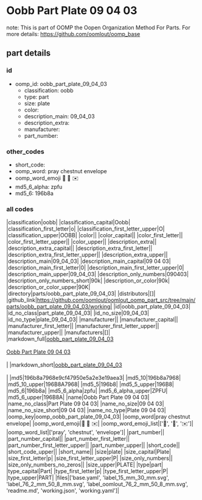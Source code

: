 # Oobb Part Plate 09 04 03  

note: This is part of OOMP the Oopen Organization Method For Parts. For more details: https://github.com/oomlout/oomp_base

##  part details





### id
* oomp_id: oobb_part_plate_09_04_03
  * classification: oobb
  * type: part
  * size: plate
  * color: 
  * description_main: 09_04_03
  * description_extra: 
  * manufacturer: 
  * part_number: 

### other_codes
* short_code: 
* oomp_word: pray chestnut envelope
* oomp_word_emoji :pray: :chestnut: :envelope:
* md5_6_alpha: zpfu
* md5_6: 196b8a

### all codes 
|classification|oobb|
|classification_capital|Oobb|
|classification_first_letter|o|
|classification_first_letter_upper|O|
|classification_upper|OOBB|
|color||
|color_capital||
|color_first_letter||
|color_first_letter_upper||
|color_upper||
|description_extra||
|description_extra_capital||
|description_extra_first_letter||
|description_extra_first_letter_upper||
|description_extra_upper||
|description_main|09_04_03|
|description_main_capital|09 04 03|
|description_main_first_letter|0|
|description_main_first_letter_upper|0|
|description_main_upper|09_04_03|
|description_only_numbers|090403|
|description_only_numbers_short|90k|
|description_or_color|90k|
|description_or_color_upper|90K|
|directory|parts/oobb_part_plate_09_04_03|
|distributors|[]|
|github_link|https://github.com/oomlout/oomlout_oomp_part_src/tree/main/parts/oobb_part_plate_09_04_03/working|
|id|oobb_part_plate_09_04_03|
|id_no_class|part_plate_09_04_03|
|id_no_size|09_04_03|
|id_no_type|plate_09_04_03|
|manufacturer||
|manufacturer_capital||
|manufacturer_first_letter||
|manufacturer_first_letter_upper||
|manufacturer_upper||
|manufacturers|[]|
|markdown_full|[oobb_part_plate_09_04_03](https://github.com/oomlout/oomlout_oomp_part_src/tree/main/parts/oobb_part_plate_09_04_03/working)<br>[](https://github.com/oomlout/oomlout_oomp_part_src/tree/main/parts/oobb_part_plate_09_04_03/working)<br>[Oobb Part Plate 09 04 03](https://github.com/oomlout/oomlout_oomp_part_src/tree/main/parts/oobb_part_plate_09_04_03/working)<br><br>|
|markdown_short|[oobb_part_plate_09_04_03](https://github.com/oomlout/oomlout_oomp_part_src/tree/main/parts/oobb_part_plate_09_04_03/working)<br><br>|
|md5|196b8a7968e9cf47950e5a2e3e19aea3|
|md5_10|196b8a7968|
|md5_10_upper|196B8A7968|
|md5_5|196b8|
|md5_5_upper|196B8|
|md5_6|196b8a|
|md5_6_alpha|zpfu|
|md5_6_alpha_upper|ZPFU|
|md5_6_upper|196B8A|
|name|Oobb Part Plate 09 04 03|
|name_no_class|Part Plate 09 04 03|
|name_no_size|09 04 03|
|name_no_size_short|09 04 03|
|name_no_type|Plate 09 04 03|
|oomp_key|oomp_oobb_part_plate_09_04_03|
|oomp_word|pray chestnut envelope|
|oomp_word_emoji|:pray: :chestnut: :envelope:|
|oomp_word_emoji_list|[':pray:', ':chestnut:', ':envelope:']|
|oomp_word_list|['pray', 'chestnut', 'envelope']|
|part_number||
|part_number_capital||
|part_number_first_letter||
|part_number_first_letter_upper||
|part_number_upper||
|short_code||
|short_code_upper||
|short_name||
|size|plate|
|size_capital|Plate|
|size_first_letter|p|
|size_first_letter_upper|P|
|size_only_numbers||
|size_only_numbers_no_zeros||
|size_upper|PLATE|
|type|part|
|type_capital|Part|
|type_first_letter|p|
|type_first_letter_upper|P|
|type_upper|PART|
|files|['base.yaml', 'label_15_mm_30_mm.svg', 'label_76_2_mm_50_8_mm.svg', 'label_oomlout_76_2_mm_50_8_mm.svg', 'readme.md', 'working.json', 'working.yaml']|
